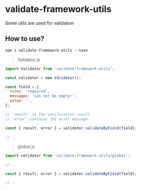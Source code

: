 # validate-framework-utils

Some utils are used for validation

## How to use?

    npm i validate-framework-utils --save

> Validator.js

```js
import Validator from 'validate-framework-utils';

const validator = new Validator();

const field = {
  rules: 'required',
  messages: 'Can not be empty!',
  value: '',
};

// `result` is the verification result
// `error` contains the error message

const { result, error } = validator.validateByField(field);

// ...

```

> global.js

```js
import validator from 'validate-framework-utils/global';

// ...

const { result, error } = validator.validateByField(field);

// ...

```
